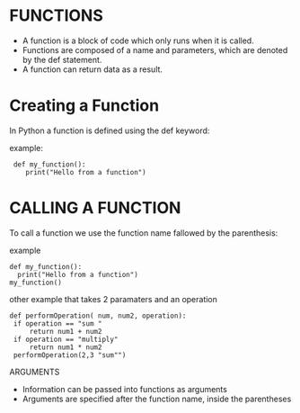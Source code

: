 # FUNCTIONS
* A function is a block of code which only runs when it is called.
* Functions are composed of a name and parameters, which are denoted by the def statement.
* A function can return data as a result.

# Creating a Function
In Python a function is defined using the def keyword:

example:

     def my_function():
        print("Hello from a function")
# CALLING A FUNCTION
To call a function we use the function name fallowed by the parenthesis:

example

    def my_function():
      print("Hello from a function")
    my_function()
    
other example that takes 2 paramaters and an operation

    def performOperation( num, num2, operation):
     if operation == "sum "
         return num1 + num2
     if operation == "multiply"
         return num1 * num2
     performOperation(2,3 "sum"")
     
ARGUMENTS
* Information can be passed into functions as arguments
* Arguments are specified after the function name, inside the parentheses






